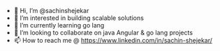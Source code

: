 - 👋 Hi, I’m @sachinshejekar
- 👀 I’m interested in building scalable solutions
- 🌱 I’m currently learning go lang
- 💞️ I’m looking to collaborate on java Angular & go lang projects
- 📫 How to reach me @ https://www.linkedin.com/in/sachin-shejekar/

<!---
sachinshejekar/sachinshejekar is a ✨ special ✨ repository because its `README.md` (this file) appears on your GitHub profile.
You can click the Preview link to take a look at your changes.
--->
